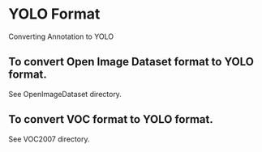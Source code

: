 # YOLO Format
Converting Annotation to YOLO

## To convert Open Image Dataset format to YOLO format.
See OpenImageDataset directory.

## To convert VOC format to YOLO format.
See VOC2007 directory.
